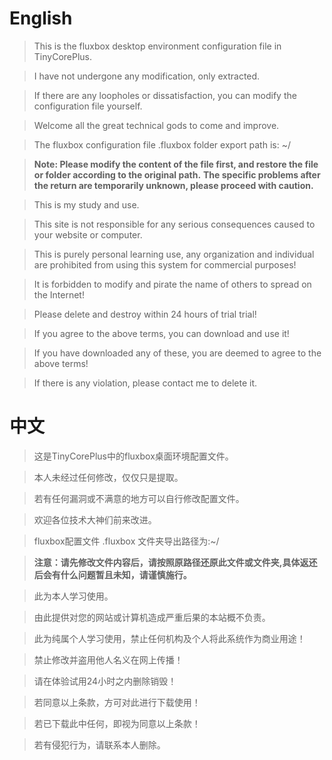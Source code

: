 # English

> This is the fluxbox desktop environment configuration file in TinyCorePlus.

> I have not undergone any modification, only extracted.

> If there are any loopholes or dissatisfaction, you can modify the configuration file yourself.

> Welcome all the great technical gods to come and improve.

> The fluxbox configuration file .fluxbox folder export path is: ~/

> **Note: Please modify the content of the file first, and restore the file or folder according to the original path.**
**The specific problems after the return are temporarily unknown, please proceed with caution.**

> This is my study and use.

> This site is not responsible for any serious consequences caused to your website or computer.

> This is purely personal learning use, any organization and individual are prohibited from using this system for commercial purposes!

> It is forbidden to modify and pirate the name of others to spread on the Internet!

> Please delete and destroy within 24 hours of trial trial!

> If you agree to the above terms, you can download and use it!

> If you have downloaded any of these, you are deemed to agree to the above terms!

> If there is any violation, please contact me to delete it.

# 中文

> 这是TinyCorePlus中的fluxbox桌面环境配置文件。

> 本人未经过任何修改，仅仅只是提取。

> 若有任何漏洞或不满意的地方可以自行修改配置文件。

> 欢迎各位技术大神们前来改进。

> fluxbox配置文件 .fluxbox 文件夹导出路径为:~/

> **注意：请先修改文件内容后，请按照原路径还原此文件或文件夹,具体返还后会有什么问题暂且未知，请谨慎施行。**

> 此为本人学习使用。

> 由此提供对您的网站或计算机造成严重后果的本站概不负责。

> 此为纯属个人学习使用，禁止任何机构及个人将此系统作为商业用途！

> 禁止修改并盗用他人名义在网上传播！

> 请在体验试用24小时之内删除销毁！

> 若同意以上条款，方可对此进行下载使用！

> 若已下载此中任何，即视为同意以上条款！

> 若有侵犯行为，请联系本人删除。

